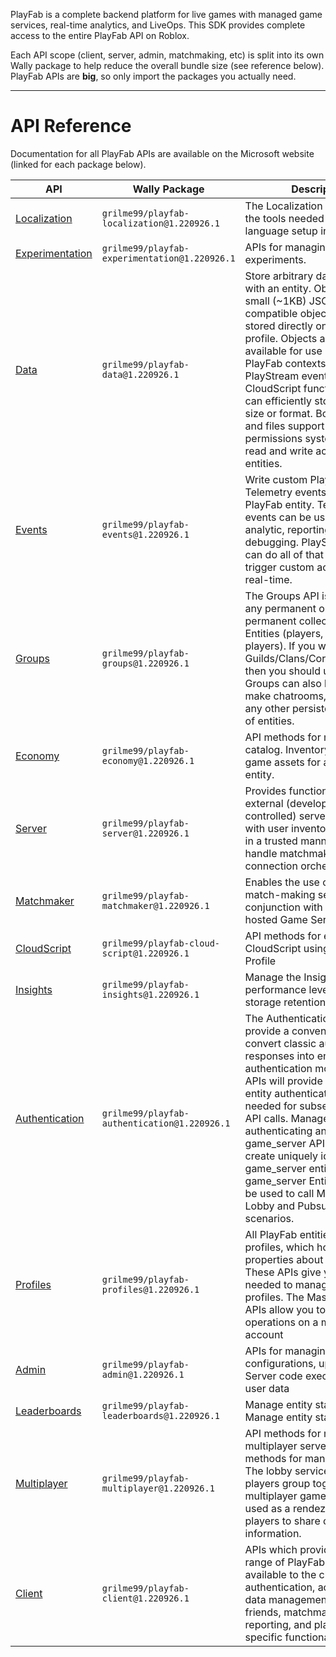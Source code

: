 PlayFab is a complete backend platform for live games with managed game services, 
real-time analytics, and LiveOps. This SDK provides complete access to the entire 
PlayFab API on Roblox. 

Each API scope (client, server, admin, matchmaking, etc) is split into its own 
Wally package to help reduce the overall bundle size (see reference below). 
PlayFab APIs are **big**, so only import the packages you actually need. 

----- 

# API Reference 

Documentation for all PlayFab APIs are available on the Microsoft website (linked 
for each package below). 

| API | Wally Package | Description |
| --- | ------------- | ----------- |
| [Localization](https://learn.microsoft.com/en-gb/rest/api/playfab/localization) | `grilme99/playfab-localization@1.220926.1` | The Localization APIs give you the tools needed to manage language setup in your title. |
| [Experimentation](https://learn.microsoft.com/en-gb/rest/api/playfab/experimentation) | `grilme99/playfab-experimentation@1.220926.1` | APIs for managing experiments. |
| [Data](https://learn.microsoft.com/en-gb/rest/api/playfab/data) | `grilme99/playfab-data@1.220926.1` | Store arbitrary data associated with an entity. Objects are small (~1KB) JSON-compatible objects which are stored directly on the entity profile. Objects are made available for use in other PlayFab contexts, such as PlayStream events and CloudScript functions. Files can efficiently store data of any size or format. Both objects and files support a flexible permissions system to control read and write access by other entities. |
| [Events](https://learn.microsoft.com/en-gb/rest/api/playfab/events) | `grilme99/playfab-events@1.220926.1` | Write custom PlayStream and Telemetry events for any PlayFab entity. Telemetry events can be used for analytic, reporting, or debugging. PlayStream events can do all of that and also trigger custom actions in near real-time. |
| [Groups](https://learn.microsoft.com/en-gb/rest/api/playfab/groups) | `grilme99/playfab-groups@1.220926.1` | The Groups API is designed for any permanent or semi-permanent collections of Entities (players, or non-players). If you want to make Guilds/Clans/Corporations/etc., then you should use groups. Groups can also be used to make chatrooms, parties, or any other persistent collection of entities. |
| [Economy](https://learn.microsoft.com/en-gb/rest/api/playfab/economy) | `grilme99/playfab-economy@1.220926.1` | API methods for managing the catalog. Inventory manages in-game assets for any given entity. |
| [Server](https://learn.microsoft.com/en-gb/rest/api/playfab/server) | `grilme99/playfab-server@1.220926.1` | Provides functionality to allow external (developer-controlled) servers to interact with user inventories and data in a trusted manner, and to handle matchmaking and client connection orchestration |
| [Matchmaker](https://learn.microsoft.com/en-gb/rest/api/playfab/matchmaker) | `grilme99/playfab-matchmaker@1.220926.1` | Enables the use of an external match-making service in conjunction with PlayFab hosted Game Server instances |
| [CloudScript](https://learn.microsoft.com/en-gb/rest/api/playfab/cloudscript) | `grilme99/playfab-cloud-script@1.220926.1` | API methods for executing CloudScript using an Entity Profile |
| [Insights](https://learn.microsoft.com/en-gb/rest/api/playfab/insights) | `grilme99/playfab-insights@1.220926.1` | Manage the Insights performance level and data storage retention settings. |
| [Authentication](https://learn.microsoft.com/en-gb/rest/api/playfab/authentication) | `grilme99/playfab-authentication@1.220926.1` | The Authentication APIs provide a convenient way to convert classic authentication responses into entity authentication models. These APIs will provide you with the entity authentication token needed for subsequent Entity API calls. Manage API keys for authenticating any entity. The game_server API is designed to create uniquely identifiable game_server entities. The game_server Entity token can be used to call Matchmaking Lobby and Pubsub for server scenarios. |
| [Profiles](https://learn.microsoft.com/en-gb/rest/api/playfab/profiles) | `grilme99/playfab-profiles@1.220926.1` | All PlayFab entities have profiles, which hold top-level properties about the entity. These APIs give you the tools needed to manage entity profiles. The Master Player APIs allow you to perform operations on a master player account |
| [Admin](https://learn.microsoft.com/en-gb/rest/api/playfab/admin) | `grilme99/playfab-admin@1.220926.1` | APIs for managing title configurations, uploaded Game Server code executables, and user data |
| [Leaderboards](https://learn.microsoft.com/en-gb/rest/api/playfab/leaderboards) | `grilme99/playfab-leaderboards@1.220926.1` | Manage entity statistics Manage entity statistics |
| [Multiplayer](https://learn.microsoft.com/en-gb/rest/api/playfab/multiplayer) | `grilme99/playfab-multiplayer@1.220926.1` | API methods for managing multiplayer servers. API methods for managing parties. The lobby service helps players group together to play multiplayer games. It is often used as a rendezvous point for players to share connection information. |
| [Client](https://learn.microsoft.com/en-gb/rest/api/playfab/client) | `grilme99/playfab-client@1.220926.1` | APIs which provide the full range of PlayFab features available to the client - authentication, account and data management, inventory, friends, matchmaking, reporting, and platform-specific functionality |

